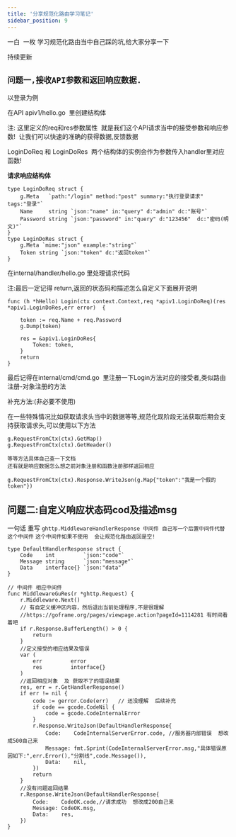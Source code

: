 ```yaml
---
title: '分享规范化路由学习笔记'
sidebar_position: 9
---
```


一白  一枚 学习规范化路由当中自己踩的坑,给大家分享一下

持续更新

## `问题一,接收API参数和返回响应数据.`

以登录为例

在API apiv1/hello.go  里创建结构体

注: 这里定义的req和res参数属性  就是我们这个API请求当中的接受参数和响应参数!  让我们可以快速的准确的获得数据,反馈数据

LoginDoReq 和 LoginDoRes  两个结构体的实例会作为参数传入handler里对应函数!

**请求响应结构体**

```
type LoginDoReq struct {
	g.Meta   `path:"/login" method:"post" summary:"执行登录请求" tags:"登录"`
	Name     string `json:"name" in:"query" d:"admin" dc:"账号"`
	Password string `json:"password" in:"query" d:"123456"  dc:"密码(明文)"`
}
type LoginDoRes struct {
	g.Meta `mime:"json" example:"string"`
	Token string `json:"token" dc:"返回token"`
}

```

在internal/handler/hello.go 里处理请求代码

注:最后一定记得 return,返回的状态码和描述怎么自定义下面展开说明

```
func (h *hHello) Login(ctx context.Context,req *apiv1.LoginDoReq)(res *apiv1.LoginDoRes,err error)  {

	token := req.Name + req.Password
	g.Dump(token)

	res = &apiv1.LoginDoRes{
		Token: token,
	}
	return
}
```

最后记得在internal/cmd/cmd.go  里注册一下Login方法对应的接受者,类似路由注册-对象注册的方法

补充方法:(非必要不使用)

在一些特殊情况比如获取请求头当中的数据等等,规范化现阶段无法获取后期会支持获取请求头,可以使用以下方法

```
g.RequestFromCtx(ctx).GetMap()
g.RequestFromCtx(ctx).GetHeader()
```

```
等等方法具体自己查一下文档
还有就是响应数据怎么想之前对象注册和函数注册那样返回相应
```

```
g.RequestFromCtx(ctx).Response.WriteJson(g.Map{"token":"我是一个假的token"})
```

## 问题二:自定义响应状态码cod及描述msg

一句话 重写 `ghttp.MiddlewareHandlerResponse 中间件 自己写一个后置中间件代替这个中间件` `这个中间件如果不使用  会让规范化路由返回是空!  `

```
type DefaultHandlerResponse struct {
	Code    int         `json:"code"`
	Message string      `json:"message"`
	Data    interface{} `json:"data"`
}

// 中间件 相应中间件
func MiddlewareGuRes(r *ghttp.Request) {
	r.Middleware.Next()
	// 有自定义缓冲区内容，然后退出当前处理程序,不是很理解
	//https://goframe.org/pages/viewpage.action?pageId=1114281 有时间看着吧
	if r.Response.BufferLength() > 0 {
		return
	}
	//定义接受的相应结果及错误
	var (
		err         error
		res         interface{}
	)
	//返回相应对象  及 获取不了的错误结果
	res, err = r.GetHandlerResponse()
	if err != nil {
		code := gerror.Code(err)   // 还没理解  后续补充
		if code == gcode.CodeNil {
			code = gcode.CodeInternalError
		}
		r.Response.WriteJson(DefaultHandlerResponse{
			Code:    CodeInternalServerError.code, //服务器内部错误  想改成500自己来
			Message: fmt.Sprint(CodeInternalServerError.msg,"具体错误原因如下:",err.Error(),"分割线",code.Message()),
			Data:    nil,
		})
		return
	}
	//没有问题返回结果
	r.Response.WriteJson(DefaultHandlerResponse{
		Code:    CodeOK.code,//请求成功  想改成200自己来
		Message: CodeOK.msg,
		Data:    res,
	})
}
```